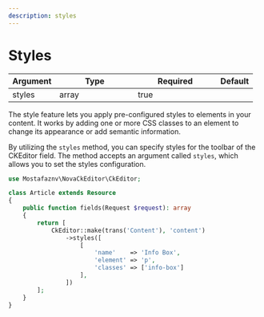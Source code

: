 ```yaml
---
description: styles
---
```


# Styles

<table><thead><tr><th>Argument</th><th width="141">Type</th><th width="149" data-type="checkbox">Required</th><th>Default</th></tr></thead><tbody><tr><td>styles</td><td>array</td><td>true</td><td></td></tr></tbody></table>

The style feature lets you apply pre-configured styles to elements in your content. It works by adding one or more CSS classes to an element to change its appearance or add semantic information.



By utilizing the `styles` method, you can specify styles for the toolbar of the CKEditor field. The method accepts an argument called `styles`, which allows you to set the styles configuration.

```php
use Mostafaznv\NovaCkEditor\CkEditor;

class Article extends Resource
{
    public function fields(Request $request): array
    {
        return [
            CkEditor::make(trans('Content'), 'content')
                ->styles([
                    [
                        'name'    => 'Info Box',
                        'element' => 'p',
                        'classes' => ['info-box']
                    ],
                ])
        ];
    }
}
```


